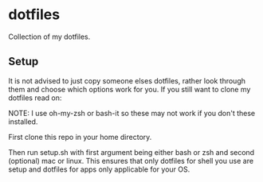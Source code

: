 # dotfiles

Collection of my dotfiles. 

## Setup

It is not advised to just copy someone elses dotfiles, rather look through them and choose which options work for you.
If you still want to clone my dotfiles read on:

NOTE: I use oh-my-zsh or bash-it so these may not work if you don't these installed.

First clone this repo in your home directory.

Then run setup.sh with first argument being either bash or zsh and second (optional) mac or linux.
This ensures that only dotfiles for shell you use are setup and dotfiles for apps only applicable for your OS.
